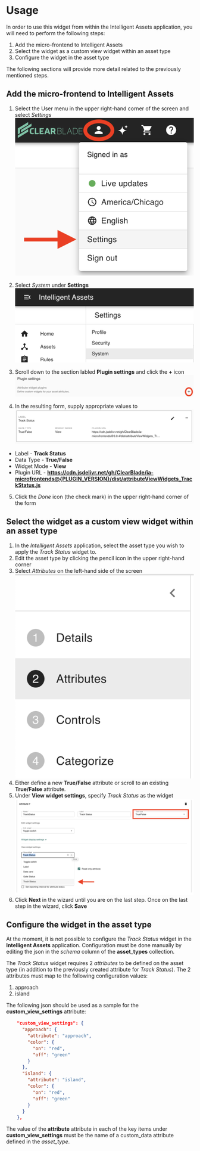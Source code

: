 # Usage
In order to use this widget from within the Intelligent Assets application, you will need to perform the following steps:

1. Add the micro-frontend to Intelligent Assets
2. Select the widget as a custom view widget within an asset type
3. Configure the widget in the asset type

The following sections will provide more detail related to the previously mentioned steps.

## Add the micro-frontend to Intelligent Assets

1. Select the User menu in the upper right-hand corner of the screen and select _Settings_
![Settings select image](../readme_images/settings_select.png)

2. Select _System_ under __Settings__
![System select image](../readme_images/system_select.png)

3. Scroll down to the section labled __Plugin settings__ and click the __+__ icon
![Plugin Settings image](../readme_images/plugin_settings.png)

4. In the resulting form, supply appropriate values to 
![Track Status Settings image](../readme_images/track_status_settings.png)

  * Label - __Track Status__
  * Data Type - __True/False__
  * Widget Mode - __View__
  * Plugin URL - __https://cdn.jsdelivr.net/gh/ClearBlade/ia-microfrontends@{PLUGIN_VERSION}/dist/attributeViewWidgets_TrackStatus.js__

5. Click the _Done_ icon (the check mark) in the upper right-hand corner of the form

## Select the widget as a custom view widget within an asset type
1. In the _Intelligent Assets_ application, select the asset type you wish to apply the _Track Status_ widget to.
2. Edit the asset type by clicking the pencil icon in the upper right-hand corner
3. Select _Attributes_ on the left-hand side of the screen
![Select attributes image](../readme_images/select_attributes.png)
4. Either define a new __True/False__ attribute or scroll to an existing __True/False__ attribute.
5. Under __View widget settings__, specify _Track Status_ as the widget
![Track attribute image](../readme_images/track_attribute.png)
6. Click __Next__ in the wizard until you are on the last step. Once on the last step in the wizard, click __Save__

## Configure the widget in the asset type
At the moment, it is not possible to configure the _Track Status_ widget in the __Intelligent Assets__ application. Configuration must be done manually by editing the json in the _schema_ column of the __asset_types__ collection.

The _Track Status_ widget requires 2 _attributes_ to be defined on the asset type (in addition to the previously created attribute for _Track Status_). The 2 attributes must map to the following configuration values:

  1. approach
  2. island

The following json should be used as a sample for the __custom_view_settings__ attribute:

```json
    "custom_view_settings": {
      "approach": {
        "attribute": "approach",
        "color": {
          "on": "red",
          "off": "green"
        }
      },
      "island": {
        "attribute": "island",
        "color": {
          "on": "red",
          "off": "green"
        }
      }
    },
  ```
    
The value of the __attribute__ attribute in each of the key items under __custom_view_settings__ must be the name of a custom_data attribute defined in the _asset_type_.